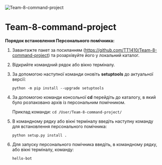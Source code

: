 ![Team-8-command-project](https://images-wixmp-ed30a86b8c4ca887773594c2.wixmp.com/f/c902a554-cc5b-4e8b-aa56-4ffb0f4770a7/d7qe9v3-3d91a928-2a00-4bff-8bc3-d2af026f800f.png?token=eyJ0eXAiOiJKV1QiLCJhbGciOiJIUzI1NiJ9.eyJzdWIiOiJ1cm46YXBwOjdlMGQxODg5ODIyNjQzNzNhNWYwZDQxNWVhMGQyNmUwIiwiaXNzIjoidXJuOmFwcDo3ZTBkMTg4OTgyMjY0MzczYTVmMGQ0MTVlYTBkMjZlMCIsIm9iaiI6W1t7InBhdGgiOiJcL2ZcL2M5MDJhNTU0LWNjNWItNGU4Yi1hYTU2LTRmZmIwZjQ3NzBhN1wvZDdxZTl2My0zZDkxYTkyOC0yYTAwLTRiZmYtOGJjMy1kMmFmMDI2ZjgwMGYucG5nIn1dXSwiYXVkIjpbInVybjpzZXJ2aWNlOmZpbGUuZG93bmxvYWQiXX0.ReQIhO8_jCrSHghNnYYc8N5SR52UZrvwUiOgRzyC4yo "PyMinios")

# Team-8-command-project
 
**Порядок встановлення Персонального помічника:**

1. Завантажте пакет за посиланням (https://github.com/TT1410/Team-8-command-project) та розархівуйте його у локальний каталог.
2. Відкрийте командний рядок або вікно терміналу.
3. За допомогою наступної команди оновіть **setuptools** до актуальної версії:

       python -m pip install --upgrade setuptools

4. За допомогою команди консольної **cd** перейдіть до каталогу, в який було розпаковано архів із персональним помічником.

    Приклад команди: ```cd /User/Team-8-command-project/```
        
5. В командному рядку або вікні терміналу введіть наступну команду для встановлення персонального помічника:

       python setup.py install .

6. Для запуску персонального помічника введіть, в командному рядку, або вікні терміналу, команду: 

       hello-bot


